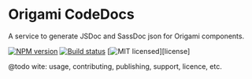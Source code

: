 
Origami CodeDocs
===============

A service to generate JSDoc and SassDoc json for Origami components.

[![NPM version](https://img.shields.io/npm/v/@financial-times/origami-codedocs.svg)](https://www.npmjs.com/package/@financial-times/origami-codedocs)
[![Build status](https://img.shields.io/circleci/project/Financial-Times/origami-codedocs.svg)](https://circleci.com/gh/Financial-Times/origami-codedocs)
[![MIT licensed](https://img.shields.io/badge/license-MIT-blue.svg)][license]

@todo wite: usage, contributing, publishing, support, licence, etc.
